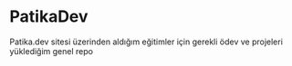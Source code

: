 # PatikaDev
Patika.dev sitesi üzerinden aldığım eğitimler için gerekli ödev ve projeleri yüklediğim genel repo
